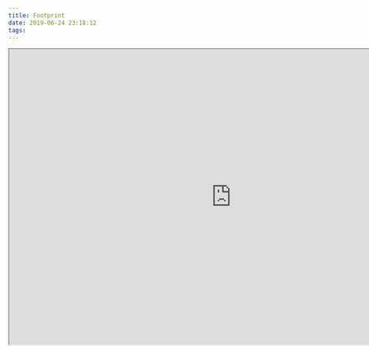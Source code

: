 ```yaml
---
title: Footprint
date: 2019-06-24 23:18:12
tags:
---
```


<iframe src="https://www.google.com/maps/d/u/1/embed?mid=1VbOPwR2V55M7Whf5G9UXMTbpPQeAMp55" width="900" height="600"></iframe>